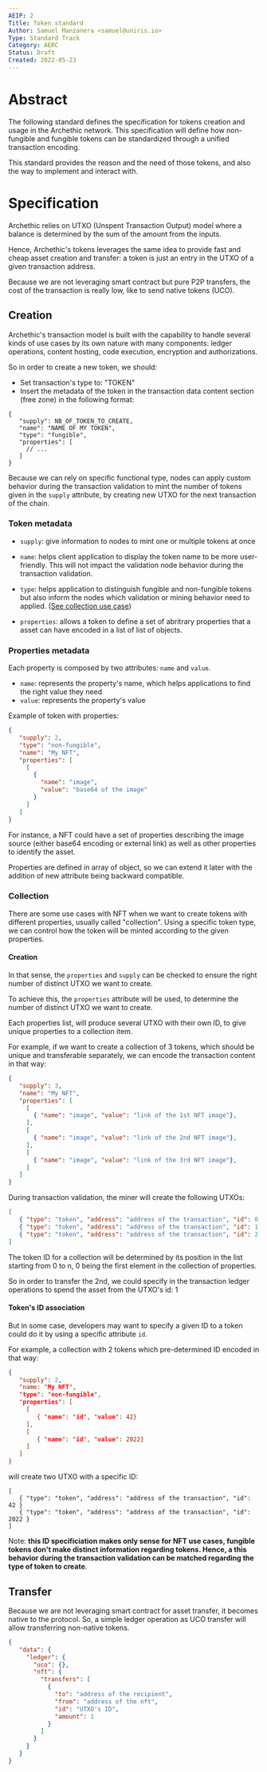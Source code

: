 ```yaml
---
AEIP: 2
Title: Token standard
Author: Samuel Manzanera <samuel@uniris.io>
Type: Standard Track
Category: AERC
Status: Draft
Created: 2022-05-23
---
```


# Abstract

The following standard defines the specification for tokens creation and usage in the Archethic network. 
This specification will define how non-fungible and fungible tokens can be standardized through a unified transaction encoding.

This standard provides the reason and the need of those tokens, and also the way to implement and interact with.

# Specification

Archethic relies on UTXO (Unspent Transaction Output) model where a balance is determined by the sum of the amount from the inputs.

Hence, Archethic's tokens leverages the same idea to provide fast and cheap asset creation and transfer: a token is just an entry in the UTXO of a given transaction address.

Because we are not leveraging smart contract but pure P2P transfers, the cost of the transaction is really low, like to send native tokens (UCO).

## Creation

Archethic's transaction model is built with the capability to handle several kinds of use cases by its own nature with many components: ledger operations, content hosting, code execution, encryption and authorizations.

So in order to create a new token, we should:
- Set transaction's type to: "TOKEN"
- Insert the metadata of the token in the transaction data content section (free zone) in the following format:
```jsonc
{
   "supply": NB_OF_TOKEN_TO_CREATE,
   "name": "NAME OF MY TOKEN",
   "type": "fungible",
   "properties": [
     // ...
   ]
}
```

Because we can rely on specific functional type, nodes can apply custom behavior during the transaction validation to mint the number of tokens given in the `supply` attribute, by creating new UTXO for the next transaction of the chain. 

### Token metadata

- `supply`: give information to nodes to mint one or multiple tokens at once

- `name`: helps client application to display the token name to be more user-friendly.
This will not impact the validation node behavior during the transaction validation.

- `type`: helps application to distinguish fungible and non-fungible tokens but also inform the nodes which validation or mining behavior need to applied. ([See collection use case](#collection))  

- `properties`: allows a token to define a set of abritrary properties that a asset can have encoded in a list of list of objects.

### Properties metadata

Each property is composed by two attributes: `name` and `value`. 
  - `name`: represents the property's name, which helps applications to find the right value they need
  - `value`: represents the property's value

Example of token with properties:
```json
{
   "supply": 2,
   "type": "non-fungible",
   "name": "My NFT",
   "properties": [
     [
       {
         "name": "image",
         "value": "base64 of the image"
       }
     ]
   ]
}
```

For instance, a NFT could have a set of properties describing the image source (either base64 encoding or external link) as well as other properties to identify the asset.

Properties are defined in array of object, so we can extend it later with the addition of new attribute being backward compatible.

### Collection

There are some use cases with NFT when we want to create tokens with different properties, usually called "collection".
Using a specific token type, we can control how the token will be minted according to the given properties.

#### Creation

In that sense, the `properties` and `supply` can be checked to ensure the right number of distinct UTXO we want to create.

To achieve this, the `properties` attribute will be used, to determine the number of distinct UTXO we want to create.

Each properties list,  will produce several UTXO with their own ID, to give unique properties to a collection item.

For example, if we want to create a collection of 3 tokens, which should be unique and transferable separately, we can encode the transaction content in that way:
```json
{
   "supply": 3,
   "name": "My NFT",
   "properties": [
     [
       { "name": "image", "value": "link of the 1st NFT image"},
     ],
     [
       { "name": "image", "value": "link of the 2nd NFT image"},
     ],
     [
       { "name": "image", "value": "link of the 3rd NFT image"},
     ]
   ]
} 
```

During transaction validation, the miner will create the following UTXOs:
```json
[
   { "type": "token", "address": "address of the transaction", "id": 0 }
   { "type": "token", "address": "address of the transaction", "id": 1 }
   { "type": "token", "address": "address of the transaction", "id": 2 }
]
```

The token ID for a collection will be determined by its position in the list starting from 0 to n, 0 being the first element in the collection of properties.

So in order to transfer the 2nd, we could specify in the transaction ledger operations to spend the asset from the UTXO's id: 1

#### Token's ID association

But in some case, developers may want to specify a given ID to a token could do it by using a specific attribute `id`.

For example, a collection with 2 tokens which pre-determined ID encoded in that way:
```json
{
   "supply": 2,
   "name: "My NFT",
   "type": "non-fungible",
   "properties": [
     [
        { "name": "id", "value": 42}
     ],
     [
        { "name": "id", "value": 2022}
     ]
   ]
}
```

will create two UTXO with a specific ID:
```
[
   { "type": "token", "address": "address of the transaction", "id": 42 }
   { "type": "token", "address": "address of the transaction", "id": 2022 }
]
```

Note: **this ID specificiation makes only sense for NFT use cases, fungible tokens don't make distinct information regarding tokens. Hence, a this behavior during the transaction validation can be matched regarding the type of token to create**. 


## Transfer

Because we are not leveraging smart contract for asset transfer, it becomes native to the protocol.
So, a simple ledger operation as UCO transfer will allow transferring non-native tokens.

```json
{
   "data": {
     "ledger": {
       "uco": {},
       "nft": {
         "transfers": [
           { 
             "to": "address of the recipient", 
             "from": "address of the nft", 
             "id": "UTXO's ID", 
             "amount": 1
           }
         ]
       }
     }
   }  
}
```
